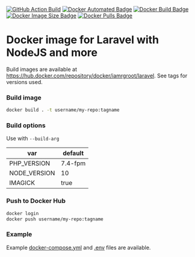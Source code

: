 [![GitHub Action Build](https://img.shields.io/github/workflow/status/iamrgroot/docker-laravel/Docker%20Build/master)](https://github.com/IAmRGroot/docker-laravel/actions?query=workflow%3A%22Docker+Build%22)
[![Docker Automated Badge](https://img.shields.io/docker/cloud/automated/iamrgroot/laravel)](https://hub.docker.com/r/iamrgroot/laravel/)
[![Docker Build Badge](https://img.shields.io/docker/cloud/build/iamrgroot/laravel)](https://hub.docker.com/r/iamrgroot/laravel/)
[![Docker Image Size Badge](https://img.shields.io/docker/image-size/iamrgroot/laravel)](https://hub.docker.com/r/iamrgroot/laravel/)
[![Docker Pulls Badge](https://img.shields.io/docker/pulls/iamrgroot/laravel)](https://hub.docker.com/r/iamrgroot/laravel/)

# Docker image for Laravel with NodeJS and more

Build images are available at https://hub.docker.com/repository/docker/iamrgroot/laravel. See tags for versions used.

### Build image

```bash
docker build . -t username/my-repo:tagname
```

### Build options

Use with `--build-arg`

| var          | default |
|--------------|---------|
| PHP_VERSION  | 7.4-fpm |
| NODE_VERSION | 10      |
| IMAGICK      | true    |

### Push to Docker Hub

```bash
docker login
docker push username/my-repo:tagname
```

### Example

Example [docker-compose.yml](docker-compose.yml) and [.env](.env) files are available. 
